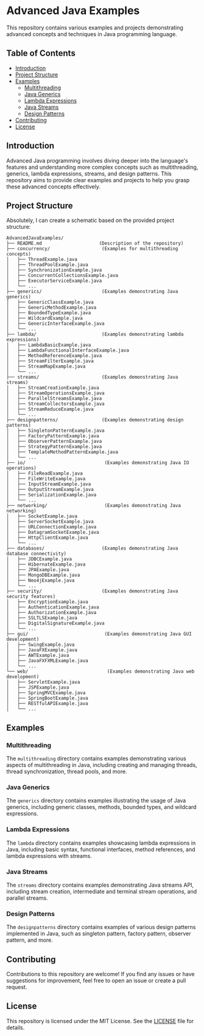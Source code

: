 # Advanced Java Examples

This repository contains various examples and projects demonstrating advanced concepts and techniques in Java programming language.

## Table of Contents

- [Introduction](#introduction)
- [Project Structure](#project-structure)
- [Examples](#examples)
  - [Multithreading](#multithreading)
  - [Java Generics](#java-generics)
  - [Lambda Expressions](#lambda-expressions)
  - [Java Streams](#java-streams)
  - [Design Patterns](#design-patterns)
- [Contributing](#contributing)
- [License](#license)

## Introduction

Advanced Java programming involves diving deeper into the language's features and understanding more complex concepts such as multithreading, generics, lambda expressions, streams, and design patterns. This repository aims to provide clear examples and projects to help you grasp these advanced concepts effectively.

## Project Structure

Absolutely, I can create a schematic based on the provided project structure:

```
AdvancedJavaExamples/
├── README.md                     (Description of the repository)
├── concurrency/                   (Examples for multithreading concepts)
│   ├── ThreadExample.java
│   ├── ThreadPoolExample.java
│   ├── SynchronizationExample.java
│   ├── ConcurrentCollectionsExample.java
│   ├── ExecutorServiceExample.java
│   └── ...
├── generics/                      (Examples demonstrating Java generics)
│   ├── GenericClassExample.java
│   ├── GenericMethodExample.java
│   ├── BoundedTypeExample.java
│   ├── WildcardExample.java
│   ├── GenericInterfaceExample.java
│   └── ...
├── lambda/                        (Examples demonstrating lambda expressions)
│   ├── LambdaBasicExample.java
│   ├── LambdaFunctionalInterfaceExample.java
│   ├── MethodReferenceExample.java
│   ├── StreamFilterExample.java
│   ├── StreamMapExample.java
│   └── ...
├── streams/                       (Examples demonstrating Java streams)
│   ├── StreamCreationExample.java
│   ├── StreamOperationsExample.java
│   ├── ParallelStreamsExample.java
│   ├── StreamCollectorsExample.java
│   ├── StreamReduceExample.java
│   └── ...
├── designpatterns/                (Examples demonstrating design patterns)
│   ├── SingletonPatternExample.java
│   ├── FactoryPatternExample.java
│   ├── ObserverPatternExample.java
│   ├── StrategyPatternExample.java
│   ├── TemplateMethodPatternExample.java
│   └── ...
├── io/                             (Examples demonstrating Java IO operations)
│   ├── FileReadExample.java
│   ├── FileWriteExample.java
│   ├── InputStreamExample.java
│   ├── OutputStreamExample.java
│   ├── SerializationExample.java
│   └── ...
├── networking/                     (Examples demonstrating Java networking)
│   ├── SocketExample.java
│   ├── ServerSocketExample.java
│   ├── URLConnectionExample.java
│   ├── DatagramSocketExample.java
│   ├── HttpClientExample.java
│   └── ...
├── databases/                     (Examples demonstrating Java database connectivity)
│   ├── JDBCExample.java
│   ├── HibernateExample.java
│   ├── JPAExample.java
│   ├── MongoDBExample.java
│   ├── Neo4jExample.java
│   └── ...
├── security/                      (Examples demonstrating Java security features)
│   ├── EncryptionExample.java
│   ├── AuthenticationExample.java
│   ├── AuthorizationExample.java
│   ├── SSLTLSExample.java
│   ├── DigitalSignatureExample.java
│   └── ...
├── gui/                            (Examples demonstrating Java GUI development)
│   ├── SwingExample.java
│   ├── JavaFXExample.java
│   ├── AWTExample.java
│   ├── JavaFXFXMLExample.java
│   └── ...
└── web/                             (Examples demonstrating Java web development)
│   ├── ServletExample.java
│   ├── JSPExample.java
│   ├── SpringMVCExample.java
│   ├── SpringBootExample.java
│   ├── RESTfulAPIExample.java
│   └── ...
```


## Examples

### Multithreading

The `multithreading` directory contains examples demonstrating various aspects of multithreading in Java, including creating and managing threads, thread synchronization, thread pools, and more.

### Java Generics

The `generics` directory contains examples illustrating the usage of Java generics, including generic classes, methods, bounded types, and wildcard expressions.

### Lambda Expressions

The `lambda` directory contains examples showcasing lambda expressions in Java, including basic syntax, functional interfaces, method references, and lambda expressions with streams.

### Java Streams

The `streams` directory contains examples demonstrating Java streams API, including stream creation, intermediate and terminal stream operations, and parallel streams.

### Design Patterns

The `designpatterns` directory contains examples of various design patterns implemented in Java, such as singleton pattern, factory pattern, observer pattern, and more.

## Contributing

Contributions to this repository are welcome! If you find any issues or have suggestions for improvement, feel free to open an issue or create a pull request.

## License

This repository is licensed under the MIT License. See the [LICENSE](LICENSE) file for details.

